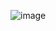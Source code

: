 ![image](https://github.com/alejandraramirezpalacios/mi-primer-repositorio/assets/169317046/bba90abc-da6d-4c36-a205-5c2f4dab6675)
